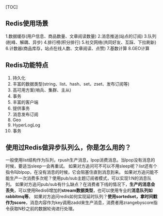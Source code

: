 [TOC]
## Redis使用场景

1.数据缓存(用户信息、商品数量、文章阅读数量)
2.消息推送(站点的订阅)
3.队列(削峰、解耦、异步)
4.排行榜(积分排行)
5.社交网络(共同好友、互踩、下拉刷新)
6.计数器(商品库存，站点在线人数、文章阅读、点赞)
7.基数计算
8.GEO计算

## Redis功能特点

1. 持久化
2. 丰富的数据类型(string、list、hash、set、zset、发布订阅等)
3. 高可用方案(哨兵、集群、主从)
4. 事务
5. 丰富的客户端
6. 提供事务
7. 消息发布订阅
8. Geo
9. HyperLogLog
10. 事务

## 使用过Redis做异步队列么，你是怎么用的？

一般使用list结构作为队列，rpush生产消息，lpop消费消息。当lpop没有消息的时候，要适当sleep一会再重试。
如果对方追问可不可以不用sleep呢？list还有个指令叫blpop，在没有消息的时候，它会阻塞住直到消息到来。
如果对方追问能不能生产一次消费多次呢？使用pub/sub主题订阅者模式，可以实现1:N的消息队列。
如果对方追问pub/sub有什么缺点？在消费者下线的情况下，**生产的消息会丢失**，可以使用Redis6增加的**stream数据类型**，也可以使用专业的**消息队列如rabbitmq等**。
如果对方追问redis如何实现延时队列？**使用sortedset，拿时间戳作为score**，消息内容作为key调用zadd来生产消息，消费者用zrangebyscore指令获取N秒之前的数据轮询进行处理。